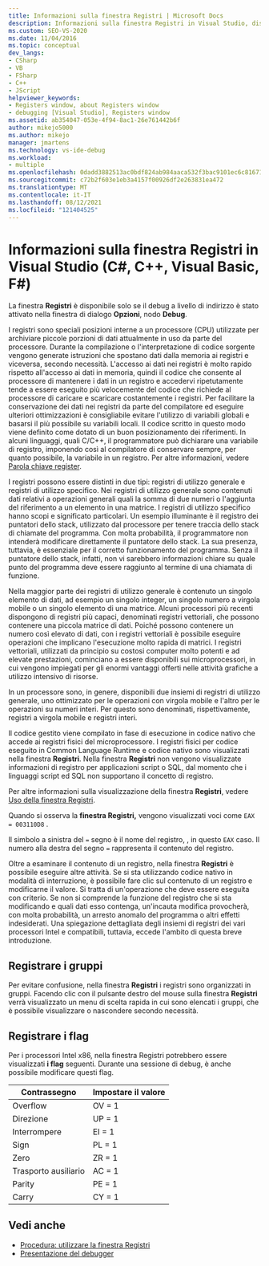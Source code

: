 ```yaml
---
title: Informazioni sulla finestra Registri | Microsoft Docs
description: Informazioni sulla finestra Registri in Visual Studio, disponibile solo se il debug a livello di indirizzo è abilitato nella finestra di dialogo Opzioni, nodo Debug.
ms.custom: SEO-VS-2020
ms.date: 11/04/2016
ms.topic: conceptual
dev_langs:
- CSharp
- VB
- FSharp
- C++
- JScript
helpviewer_keywords:
- Registers window, about Registers window
- debugging [Visual Studio], Registers window
ms.assetid: ab354047-053e-4f94-8ac1-26e761442b6f
author: mikejo5000
ms.author: mikejo
manager: jmartens
ms.technology: vs-ide-debug
ms.workload:
- multiple
ms.openlocfilehash: 0dadd3882513ac0bdf824ab984aaca532f3bac9101ec6c81671e9c5638777586
ms.sourcegitcommit: c72b2f603e1eb3a4157f00926df2e263831ea472
ms.translationtype: MT
ms.contentlocale: it-IT
ms.lasthandoff: 08/12/2021
ms.locfileid: "121404525"
---
```

# <a name="about-the-registers-window-in-visual-studio-c-c-visual-basic-f"></a>Informazioni sulla finestra Registri in Visual Studio (C#, C++, Visual Basic, F#)

La finestra **Registri** è disponibile solo se il debug a livello di indirizzo è stato attivato nella finestra di dialogo **Opzioni**, nodo **Debug**.

 I registri sono speciali posizioni interne a un processore (CPU) utilizzate per archiviare piccole porzioni di dati attualmente in uso da parte del processore. Durante la compilazione o l'interpretazione di codice sorgente vengono generate istruzioni che spostano dati dalla memoria ai registri e viceversa, secondo necessità. L'accesso ai dati nei registri è molto rapido rispetto all'accesso ai dati in memoria, quindi il codice che consente al processore di mantenere i dati in un registro e accedervi ripetutamente tende a essere eseguito più velocemente del codice che richiede al processore di caricare e scaricare costantemente i registri. Per facilitare la conservazione dei dati nei registri da parte del compilatore ed eseguire ulteriori ottimizzazioni è consigliabile evitare l'utilizzo di variabili globali e basarsi il più possibile su variabili locali. Il codice scritto in questo modo viene definito come dotato di un buon posizionamento dei riferimenti. In alcuni linguaggi, quali C/C++, il programmatore può dichiarare una variabile di registro, imponendo così al compilatore di conservare sempre, per quanto possibile, la variabile in un registro. Per altre informazioni, vedere [Parola chiave register](/previous-versions/482s4fy9(v=vs.140)).

 I registri possono essere distinti in due tipi: registri di utilizzo generale e registri di utilizzo specifico. Nei registri di utilizzo generale sono contenuti dati relativi a operazioni generali quali la somma di due numeri o l'aggiunta del riferimento a un elemento in una matrice. I registri di utilizzo specifico hanno scopi e significato particolari. Un esempio illuminante è il registro dei puntatori dello stack, utilizzato dal processore per tenere traccia dello stack di chiamate del programma. Con molta probabilità, il programmatore non intenderà modificare direttamente il puntatore dello stack. La sua presenza, tuttavia, è essenziale per il corretto funzionamento del programma. Senza il puntatore dello stack, infatti, non vi sarebbero informazioni chiare su quale punto del programma deve essere raggiunto al termine di una chiamata di funzione.

 Nella maggior parte dei registri di utilizzo generale è contenuto un singolo elemento di dati, ad esempio un singolo integer, un singolo numero a virgola mobile o un singolo elemento di una matrice. Alcuni processori più recenti dispongono di registri più capaci, denominati registri vettoriali, che possono contenere una piccola matrice di dati. Poiché possono contenere un numero così elevato di dati, con i registri vettoriali è possibile eseguire operazioni che implicano l'esecuzione molto rapida di matrici. I registri vettoriali, utilizzati da principio su costosi computer molto potenti e ad elevate prestazioni, cominciano a essere disponibili sui microprocessori, in cui vengono impiegati per gli enormi vantaggi offerti nelle attività grafiche a utilizzo intensivo di risorse.

 In un processore sono, in genere, disponibili due insiemi di registri di utilizzo generale, uno ottimizzato per le operazioni con virgola mobile e l'altro per le operazioni su numeri interi. Per questo sono denominati, rispettivamente, registri a virgola mobile e registri interi.

 Il codice gestito viene compilato in fase di esecuzione in codice nativo che accede ai registri fisici del microprocessore. I registri fisici per codice eseguito in Common Language Runtime e codice nativo sono visualizzati nella finestra **Registri**. Nella finestra **Registri** non vengono visualizzate informazioni di registro per applicazioni script o SQL, dal momento che i linguaggi script ed SQL non supportano il concetto di registro.

 Per altre informazioni sulla visualizzazione della finestra **Registri**, vedere [Uso della finestra Registri](../debugger/how-to-use-the-registers-window.md).

 Quando si osserva la **finestra Registri,** vengono visualizzati voci come `EAX = 003110D8` .

 Il simbolo a sinistra del `=` segno è il nome del registro, , in questo `EAX` caso. Il numero alla destra del segno `=` rappresenta il contenuto del registro.

 Oltre a esaminare il contenuto di un registro, nella finestra **Registri** è possibile eseguire altre attività. Se si sta utilizzando codice nativo in modalità di interruzione, è possibile fare clic sul contenuto di un registro e modificarne il valore. Si tratta di un'operazione che deve essere eseguita con criterio. Se non si comprende la funzione del registro che si sta modificando e quali dati esso contenga, un'incauta modifica provocherà, con molta probabilità, un arresto anomalo del programma o altri effetti indesiderati. Una spiegazione dettagliata degli insiemi di registri dei vari processori Intel e compatibili, tuttavia, eccede l'ambito di questa breve introduzione.

## <a name="register-groups"></a>Registrare i gruppi

Per evitare confusione, nella finestra **Registri** i registri sono organizzati in gruppi. Facendo clic con il pulsante destro del mouse sulla finestra **Registri** verrà visualizzato un menu di scelta rapida in cui sono elencati i gruppi, che è possibile visualizzare o nascondere secondo necessità.

## <a name="register-flags"></a>Registrare i flag

Per i processori Intel x86, nella finestra Registri potrebbero essere visualizzati **i flag** seguenti. Durante una sessione di debug, è anche possibile modificare questi flag.

|Contrassegno|Impostare il valore|
|-|-|
|Overflow|OV = 1|
|Direzione|UP = 1|
|Interrompere|EI = 1|
|Sign|PL = 1|
|Zero|ZR = 1|
|Trasporto ausiliario|AC = 1|
|Parity|PE = 1|
|Carry|CY = 1|

## <a name="see-also"></a>Vedi anche
- [Procedura: utilizzare la finestra Registri](../debugger/how-to-use-the-registers-window.md)
- [Presentazione del debugger](../debugger/debugger-feature-tour.md)